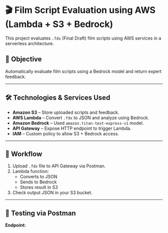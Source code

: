 # 🎬 Film Script Evaluation using AWS (Lambda + S3 + Bedrock)

This project evaluates `.fdx` (Final Draft) film scripts using AWS services in a serverless architecture.

## 🚀 Objective

Automatically evaluate film scripts using a Bedrock model and return expert feedback.

---

## 🛠️ Technologies & Services Used

- **Amazon S3** – Store uploaded scripts and feedback.
- **AWS Lambda** – Convert `.fdx` to JSON and analyze using Bedrock.
- **Amazon Bedrock** – Used `amazon.titan-text-express-v1` model.
- **API Gateway** – Expose HTTP endpoint to trigger Lambda.
- **IAM** – Custom policy to allow S3 + Bedrock access.

---

## 🔄 Workflow

1. Upload `.fdx` file to API Gateway via Postman.
2. Lambda function:
   - Converts to JSON
   - Sends to Bedrock
   - Stores result in S3
3. Check output JSON in your S3 bucket.

---

## 🧪 Testing via Postman

**Endpoint:**
